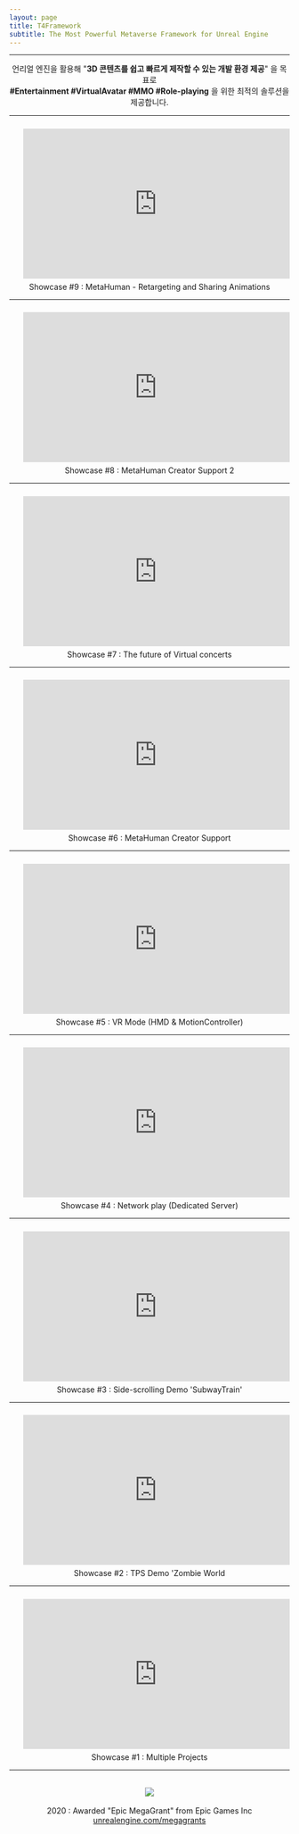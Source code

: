 ```yaml
---
layout: page
title: T4Framework
subtitle: The Most Powerful Metaverse Framework for Unreal Engine
---
```

<style>
    .embed-container {
        position: relative;
        padding-bottom: 56.25%;
        height: 0;
        overflow: hidden;
        max-width: 100%;
    }

        .embed-container iframe, .embed-container object, .embed-container embed {
            position: absolute;
            top: 3%;
            left: 5%;
            width: 95%;
            height: 95%;
        }
</style>
<hr />

<center>
    언리얼 엔진을 활용해 "<b>3D 콘텐츠를 쉽고 빠르게 제작할 수 있는 개발 환경 제공</b>" 을 목표로<br />
    <b>#Entertainment #VirtualAvatar #MMO #Role-playing</b> 을 위한 최적의 솔루션을 제공합니다.
</center>

<hr />
<div class="embed-container"><iframe src="https://www.youtube.com/embed/OeG9lUGybO8" frameborder="0" width="1280" height="720"></iframe></div>
<center>
    Showcase #9 : MetaHuman - Retargeting and Sharing Animations <br />
</center>

<hr />
<div class="embed-container"><iframe src="https://www.youtube.com/embed/Q8duJMoTNxs" frameborder="0" width="1280" height="720"></iframe></div>
<center>
    Showcase #8 : MetaHuman Creator Support 2<br />
</center>

<hr />
<div class="embed-container"><iframe src="https://www.youtube.com/embed/K7mFLkK9yfo" frameborder="0" width="1280" height="720"></iframe></div>
<center>
    Showcase #7 : The future of Virtual concerts<br />
</center>

<hr />
<div class="embed-container"><iframe src="https://www.youtube.com/embed/d5XgMSJacCU" frameborder="0" width="1280" height="720"></iframe></div>
<center>
    Showcase #6 : MetaHuman Creator Support<br />
</center>

<hr />
<div class="embed-container"><iframe src="https://www.youtube.com/embed/evzdpNTg3-4" frameborder="0" width="1280" height="720"></iframe></div>
<center>
    Showcase #5 : VR Mode (HMD & MotionController)<br />
</center>

<hr />
<div class="embed-container"><iframe src="https://www.youtube.com/embed/9cF23VYArnQ" frameborder="0" width="1280" height="720"></iframe></div>
<center>
    Showcase #4 : Network play (Dedicated Server)<br />
</center>

<hr />
<div class="embed-container"><iframe src="https://www.youtube.com/embed/_4gvVhd-mH4" frameborder="0" width="1280" height="720"></iframe></div>
<center>
    Showcase #3 : Side-scrolling Demo 'SubwayTrain'<br />
</center>

<hr />
<div class="embed-container"><iframe src="https://www.youtube.com/embed/BaIdreR8iLc" frameborder="0" width="1280" height="720"></iframe></div>
<center>
    Showcase #2 : TPS Demo 'Zombie World<br />
</center>

<hr />
<div class="embed-container"><iframe src="https://www.youtube.com/embed/-0xiVrTJTz0" frameborder="0" width="1280" height="720"></iframe></div>
<center>
    Showcase #1 : Multiple Projects<br />
</center>

<hr />

<br />
<center><img src="https://t4framework.com/img/Epic_MegaGrants_Recipient_logo.png">
    <br /><br />
    2020 : Awarded "Epic MegaGrant" from Epic Games Inc
    <br />
    <a href="https://www.unrealengine.com/en-US/megagrants" target="_blank">unrealengine.com/megagrants</a>
</center>

